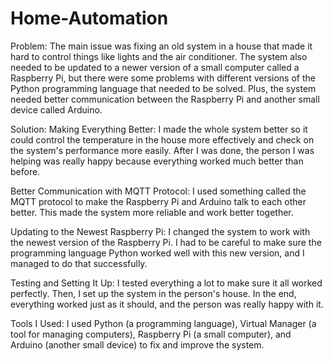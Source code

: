 # Home-Automation
Problem:
The main issue was fixing an old system in a house that made it hard to control things like lights and the air conditioner. The system also needed to be updated to a newer version of a small computer called a Raspberry Pi, but there were some problems with different versions of the Python programming language that needed to be solved. Plus, the system needed better communication between the Raspberry Pi and another small device called Arduino.

Solution:
Making Everything Better:
I made the whole system better so it could control the temperature in the house more effectively and check on the system's performance more easily. After I was done, the person I was helping was really happy because everything worked much better than before.

Better Communication with MQTT Protocol:
I used something called the MQTT protocol to make the Raspberry Pi and Arduino talk to each other better. This made the system more reliable and work better together.

Updating to the Newest Raspberry Pi:
I changed the system to work with the newest version of the Raspberry Pi. I had to be careful to make sure the programming language Python worked well with this new version, and I managed to do that successfully.

Testing and Setting It Up:
I tested everything a lot to make sure it all worked perfectly. Then, I set up the system in the person's house. In the end, everything worked just as it should, and the person was really happy with it.

Tools I Used:
I used Python (a programming language), Virtual Manager (a tool for managing computers), Raspberry Pi (a small computer), and Arduino (another small device) to fix and improve the system.
